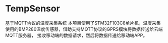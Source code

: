 # TempSensor
基于MQTT协议的温度采集系统
本项目使用了STM32F103C8单片机，温度采集使用的BMP280温度传感器，借助支持MQTT协议的GPRS模块将数据传送给云端MQTT服务器，
接收移动端的数据请求，然后将数据传送给移动端APP。